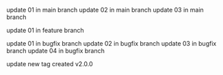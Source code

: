 update 01 in main branch
update 02 in main branch
update 03 in main branch

update 01 in feature branch

update 01 in bugfix branch
update 02 in bugfix branch
update 03 in bugfix branch
update 04 in bugfix branch

update new tag created v2.0.0
